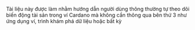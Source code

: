 Tài liệu này được làm nhằm hướng dẫn người dùng thông thường tự theo dõi biến động tài sản trong ví Cardano mà không cần thông qua bên thứ 3 như ứng dụng ví, trình khám phá dữ liệu hoặc bất kỳ
